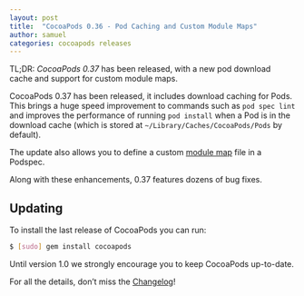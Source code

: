 ```yaml
---
layout: post
title:  "CocoaPods 0.36 - Pod Caching and Custom Module Maps"
author: samuel
categories: cocoapods releases
---
```


TL;DR: _CocoaPods 0.37_ has been released, with a new pod download cache and support for custom module maps.

CocoaPods 0.37 has been released, it includes download caching for Pods.
This brings a huge speed improvement to commands such as `pod spec lint`
and improves the performance of running `pod install` when a Pod is in
the download cache
(which is stored at `~/Library/Caches/CocoaPods/Pods` by default).

The update also allows you to define a custom
[module map](https://guides.cocoapods.org/syntax/podspec.html#module_map)
file in a Podspec.

Along with these enhancements, 0.37 features dozens of bug fixes.

## Updating

To install the last release of CocoaPods you can run:

```bash
$ [sudo] gem install cocoapods
```

Until version 1.0 we strongly encourage you to keep CocoaPods up-to-date.

For all the details, don’t miss the
[Changelog](https://github.com/CocoaPods/CocoaPods/blob/0.37.0/CHANGELOG.md)!
